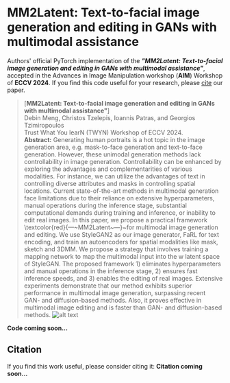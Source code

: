 # MM2Latent: Text-to-facial image generation and editing in GANs with multimodal assistance

Authors' official PyTorch implementation of the ***"MM2Latent: Text-to-facial image generation and editing in GANs with multimodal assistance"***, accepted in the Advances in Image Manipulation workshop (**AIM**) Workshop of **ECCV 2024**. If you find this code useful for your research, please [cite](#citation) our paper.

> [**MM2Latent: Text-to-facial image generation and editing in GANs with multimodal assistance"**] <br>Debin Meng, Christos Tzelepis, Ioannis Patras, and Georgios Tzimiropoulos<br>
> Trust What You learN (TWYN) Workshop of ECCV 2024.<br>
> **Abstract:** Generating human portraits is a hot topic in the image generation area, e.g. mask-to-face generation and text-to-face generation. However, these unimodal generation methods lack controllability in image generation. Controllability can be enhanced by exploring the advantages and complementarities of various modalities. For instance, we can utilize the advantages of text in controlling diverse attributes and masks in controlling spatial locations. Current state-of-the-art methods in multimodal generation face limitations due to their reliance on extensive hyperparameters, manual operations during the inference stage, substantial computational demands during training and inference, or inability to edit real images. In this paper, we propose a practical framework \textcolor{red}{—~MM2Latent~—}~for multimodal image generation and editing. We use StyleGAN2 as our image generator, FaRL for text encoding, and train an autoencoders for spatial modalities like mask, sketch and 3DMM. We propose a strategy that involves training a mapping network to map the multimodal input into the w latent space of StyleGAN. The proposed framework 1) eliminates hyperparameters and manual operations in the inference stage, 2) ensures fast inference speeds, and 3) enables the editing of real images. Extensive experiments demonstrate that our method exhibits superior performance in multimodal image generation, surpassing recent GAN- and diffusion-based methods. Also, it proves effective in multimodal image editing and is faster than GAN- and diffusion-based methods. 
![alt text](image/overview.png)



**Code coming soon...**



## Citation

If you find this work useful, please consider citing it:
**Citation coming soon...**



